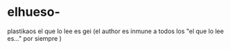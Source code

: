 # elhueso-
plastikaos
el que lo lee es gei (el author es inmune a todos los "el que lo lee es..." por siempre )
